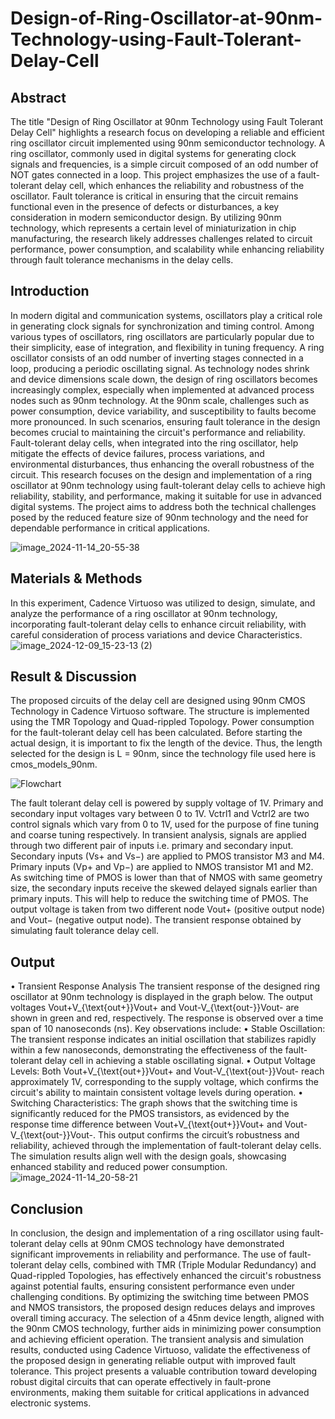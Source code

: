 # Design-of-Ring-Oscillator-at-90nm-Technology-using-Fault-Tolerant-Delay-Cell


## Abstract




The title "Design of Ring Oscillator at 90nm Technology using Fault Tolerant Delay Cell" highlights a research focus on developing a reliable and efficient ring oscillator circuit implemented using 90nm semiconductor technology. A ring oscillator, commonly used in digital systems for generating clock signals and frequencies, is a simple circuit composed of an odd number of NOT gates connected in a loop. This project emphasizes the use of a fault-tolerant delay cell, which enhances the reliability and robustness of the oscillator. Fault tolerance is critical in ensuring that the circuit remains functional even in the presence of defects or disturbances, a key consideration in modern semiconductor design. By utilizing 90nm technology, which represents a certain level of miniaturization in chip manufacturing, the research likely addresses challenges related to circuit performance, power consumption, and scalability while enhancing reliability through fault tolerance mechanisms in the delay cells.


















## Introduction


In modern digital and communication systems, oscillators play a critical role in generating clock signals for synchronization and timing control. Among various types of oscillators, ring oscillators are particularly popular due to their simplicity, ease of integration, and flexibility in tuning frequency. A ring oscillator consists of an odd number of inverting stages connected in a loop, producing a periodic oscillating signal. As technology nodes shrink and device dimensions scale down, the design of ring oscillators becomes increasingly complex, especially when implemented at advanced process nodes such as 90nm technology.
At the 90nm scale, challenges such as power consumption, device variability, and susceptibility to faults become more pronounced. In such scenarios, ensuring fault tolerance in the design becomes crucial to maintaining the circuit's performance and reliability. Fault-tolerant delay cells, when integrated into the ring oscillator, help mitigate the effects of device failures, process variations, and environmental disturbances, thus enhancing the overall robustness of the circuit. This research focuses on the design and implementation of a ring oscillator at 90nm technology using fault-tolerant delay cells to achieve high reliability, stability, and performance, making it suitable for use in advanced digital systems. The project aims to address both the technical challenges posed by the reduced feature size of 90nm technology and the need for dependable performance in critical applications.

![image_2024-11-14_20-55-38](https://github.com/user-attachments/assets/1ae050c6-c457-4315-b930-71e9eb3a3e43)





## Materials & Methods


In this experiment, Cadence Virtuoso was utilized to design, simulate, and analyze the performance of a ring oscillator at 90nm technology, incorporating fault-tolerant delay cells to enhance circuit reliability, with careful consideration of process variations and device
 Characteristics.
![image_2024-12-09_15-23-13 (2)](https://github.com/user-attachments/assets/4321df44-ee48-4617-bd35-61bcb0b20303)

## Result & Discussion
The proposed circuits of the delay cell are designed using 90nm CMOS Technology in Cadence Virtuoso software. The structure is implemented using the TMR Topology and Quad-rippled Topology. Power consumption for the fault-tolerant delay cell has been calculated. Before starting the actual design, it is important to fix the length of the device. Thus, the length selected for the design is L = 90nm, since the technology file used here is cmos_models_90nm.

![Flowchart](https://github.com/user-attachments/assets/1e901764-c594-492c-9a00-b28f0fe45e36)









The fault tolerant delay cell is powered by supply voltage of 1V. Primary and secondary input voltages vary between 0 to 1V. Vctrl1 and Vctrl2 are two control signals which vary from 0 to 1V, used for the purpose of fine tuning and coarse tuning respectively. In transient analysis, signals are applied through two different pair of inputs i.e. primary and secondary input. Secondary inputs (Vs+ and Vs−) are applied to PMOS transistor M3 and M4. Primary inputs (Vp+ and Vp−) are applied to NMOS transistor M1 and M2. As switching time of PMOS is lower than that of NMOS with same geometry size, the secondary inputs receive the skewed delayed signals earlier than primary inputs. This will help to reduce the switching time of PMOS. The output voltage is taken from two different node Vout+ (positive output node) and Vout− (negative output node). The transient response obtained by simulating fault tolerance delay cell.
##	Output
• Transient Response Analysis
The transient response of the designed ring oscillator at 90nm technology is displayed in the graph below. The output voltages Vout+V_{\text{out+}}Vout+ and Vout-V_{\text{out-}}Vout- are shown in green and red, respectively. The response is observed over a time span of 10 nanoseconds (ns). Key observations include:
•	Stable Oscillation: The transient response indicates an initial oscillation that stabilizes rapidly within a few nanoseconds, demonstrating the effectiveness of the fault-tolerant delay cell in achieving a stable oscillating signal.
•	Output Voltage Levels: Both Vout+V_{\text{out+}}Vout+ and Vout-V_{\text{out-}}Vout- reach approximately 1V, corresponding to the supply voltage, which confirms the circuit's ability to maintain consistent voltage levels during operation.
•	Switching Characteristics: The graph shows that the switching time is significantly reduced for the PMOS transistors, as evidenced by the response time difference between Vout+V_{\text{out+}}Vout+ and Vout-V_{\text{out-}}Vout-.
This output confirms the circuit’s robustness and reliability, achieved through the implementation of fault-tolerant delay cells. The simulation results align well with the design goals, showcasing enhanced stability and reduced power consumption.
![image_2024-11-14_20-58-21](https://github.com/user-attachments/assets/ba50a944-52f2-4d31-bcd8-073152558cd0)


## Conclusion



In conclusion, the design and implementation of a ring oscillator using fault-tolerant delay cells at 90nm CMOS technology have demonstrated significant improvements in reliability and performance. The use of fault-tolerant delay cells, combined with TMR (Triple Modular Redundancy) and Quad-rippled Topologies, has effectively enhanced the circuit's robustness against potential faults, ensuring consistent performance even under challenging conditions. By optimizing the switching time between PMOS and NMOS transistors, the proposed design reduces delays and improves overall timing accuracy. The selection of a 45nm device length, aligned with the 90nm CMOS technology, further aids in minimizing power consumption and achieving efficient operation. The transient analysis and simulation results, conducted using Cadence Virtuoso, validate the effectiveness of the proposed design in generating reliable output with improved fault tolerance. This project presents a valuable contribution toward developing robust digital circuits that can operate effectively in fault-prone environments, making them suitable for critical applications in advanced electronic systems.

